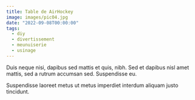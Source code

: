 ```yaml
---
title: Table de AirHockey
image: images/pic04.jpg
date: "2022-09-08T00:00:00"
tags:
  - diy
  - divertissement
  - meunuiserie
  - usinage
---
```

Duis neque nisi, dapibus sed mattis et quis, nibh. Sed et dapibus nisl amet
mattis, sed a rutrum accumsan sed. Suspendisse eu.
<!-- more -->
Suspendisse laoreet metus ut metus imperdiet interdum aliquam justo tincidunt.
